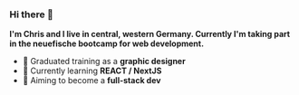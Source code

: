 ### Hi there :wave:

**I'm Chris and I live in central, western Germany. Currently I'm taking part in the neuefische bootcamp for web development.**

- 📌 Graduated training as a **graphic designer**
- 🌱 Currently learning **REACT / NextJS**
- 🎯 Aiming to become a **full-stack dev**
